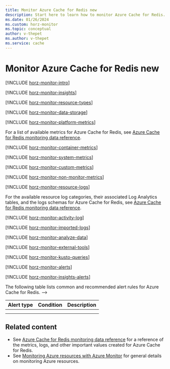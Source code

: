 ```yaml
---
title: Monitor Azure Cache for Redis new
description: Start here to learn how to monitor Azure Cache for Redis.
ms.date: 01/26/2024
ms.custom: horz-monitor
ms.topic: conceptual
author: v-thepet
ms.author: v-thepet
ms.service: cache
---
```


<!-- 
IMPORTANT 
To make this template easier to use, first:
1. Search and replace Azure Cache for Redis with the official name of your service.
2. Search and replace cache with the service name to use in GitHub filenames.-->

<!-- VERSION 3.0 2024_01_07
For background about this template, see https://review.learn.microsoft.com/en-us/help/contribute/contribute-monitoring?branch=main -->

<!-- Most services can use the following sections unchanged. The sections use #included text you don't have to maintain, which changes when Azure Monitor functionality changes. Add info into the designated service-specific places if necessary. Remove #includes or template content that isn't relevant to your service.

At a minimum your service should have the following two articles:

1. The primary monitoring article (based on this template)
   - Title: "Monitor Azure Cache for Redis"
   - TOC title: "Monitor"
   - Filename: "monitor-cache.md"

2. A reference article that lists all the metrics and logs for your service (based on the template data-reference-template.md).
   - Title: "Azure Cache for Redis monitoring data reference"
   - TOC title: "Monitoring data reference"
   - Filename: "monitor-cache-reference.md".
-->

# Monitor Azure Cache for Redis new

<!-- Intro -->
[!INCLUDE [horz-monitor-intro](~/articles/reusable-content/azure-monitor/horizontals/horz-monitor-intro.md)]

<!-- ## Insights. If your service doesn't have insights, remove the following include and comments . If your service has insights, add more information about the insights after the #include. -->
[!INCLUDE [horz-monitor-insights](~/articles/reusable-content/azure-monitor/horizontals/horz-monitor-insights.md)]
<!-- Insights service-specific information. Add brief information about what your Azure Monitor insights provide here. You can refer to another article that gives details or add a screenshot. -->

<!-- ## Resource types -->
[!INCLUDE [horz-monitor-resource-types](~/articles/reusable-content/azure-monitor/horizontals/horz-monitor-resource-types.md)]

<!-- ## Storage. Optionally, add service-specific information about storing your monitoring data after the include. -->
[!INCLUDE [horz-monitor-data-storage](~/articles/reusable-content/azure-monitor/horizontals/horz-monitor-data-storage.md)]
<!-- Add service-specific information about storing monitoring data here. For example, SQL Server stores other monitoring data in its own databases. If your service doesn't have non-Azure Monitor methods of storing monitoring data, just remove this comment. -->

<!-- METRICS SECTION START ------------------------------------->

<!-- Use one of the following two includes, depending on whether or not your service gathers platform metrics: -->

<!-- ## Platform metrics. If your service has platform metrics, add the following include, statement, and service-specific information as appropriate. -->
[!INCLUDE [horz-monitor-platform-metrics](~/articles/reusable-content/azure-monitor/horizontals/horz-monitor-platform-metrics.md)]

For a list of available metrics for Azure Cache for Redis, see [Azure Cache for Redis monitoring data reference](monitor-cache-reference.md#metrics).

<!-- Platform metrics service-specific information. Add service-specific information about your platform metrics here.-->

<!-- ## Prometheus/container metrics. If your service doesn't use containers/Prometheus metrics, remove the following include and comments. -->
[!INCLUDE [horz-monitor-container-metrics](~/articles/reusable-content/azure-monitor/horizontals/horz-monitor-container-metrics.md)]
<!-- Prometheus/containers service-specific information. Add service-specific information about your container/Prometheus metrics here.-->

<!-- ## System-imported metrics. If your service doesn't use system-imported metrics, remove the following include and comments. -->
[!INCLUDE [horz-monitor-system-metrics](~/articles/reusable-content/azure-monitor/horizontals/horz-monitor-system-metrics.md)]
<!-- System-imported metrics service-specific information. Add service-specific information about your system-imported metrics here.-->

<!-- ## Customer-imported metrics. If your service doesn't use custom imported metrics, remove the following include and comments. -->
[!INCLUDE [horz-monitor-custom-metrics](~/articles/reusable-content/azure-monitor/horizontals/horz-monitor-custom-metrics.md)]
<!-- Customer-imported service-specific information. Add service-specific information about your custom imported metrics here.-->

<!-- ## Non-Azure Monitor metrics. If your service doesn't use any non-Azure Monitor based metrics, remove the following include and comments. -->
[!INCLUDE [horz-monitor-non-monitor-metrics](~/articles/reusable-content/azure-monitor/horizontals/horz-monitor-non-monitor-metrics.md)]
<!-- Non-Monitor metrics service-specific information. Add service-specific information about your non-Azure Monitor metrics here.-->

<!-- METRICS SECTION END ------------------------------------->

<!-- LOGS SECTION START -------------------------------------->

<!-- ## Resource logs. If your service collects resource logs, add the following includes, statement, and service-specific information as appropriate. -->
[!INCLUDE [horz-monitor-resource-logs](~/articles/reusable-content/azure-monitor/horizontals/horz-monitor-resource-logs.md)]

For the available resource log categories, their associated Log Analytics tables, and the logs schemas for Azure Cache for Redis, see [Azure Cache for Redis monitoring data reference](monitor-cache-reference.md#resource-logs).
<!-- Resource logs service-specific information. Add service-specific information about your resource logs here.
NOTE: Azure Monitor already has general information on how to configure and route resource logs. See [Create diagnostic setting to collect platform logs and metrics in Azure](/azure/azure-monitor/platform/diagnostic-settings). Ideally, don't repeat that information here. You can provide a single screenshot of the diagnostic settings portal experience if you want. -->

<!-- ## Activity log. Optionally, add service-specific information about your activity log after the include. -->
[!INCLUDE [horz-monitor-activity-log](~/articles/reusable-content/azure-monitor/horizontals/horz-monitor-activity-log.md)]
<!-- Activity log service-specific information. Add service-specific information about your activity log here. -->

<!-- ## Imported logs. If your service doesn't use imported logs, remove the following include and comments. -->
[!INCLUDE [horz-monitor-imported-logs](~/articles/reusable-content/azure-monitor/horizontals/horz-monitor-imported-logs.md)]
<!-- Imported log service-specific information. Add service-specific information about your imported logs here. -->

<!-- ## Other logs. If your service doesn't produce any other types of non-Azure Monitor logs, remove this comment.
If your service has other logs that aren't resource logs or in the activity log, you can state what they are and what they cover here. You can describe how to route them in a later section. If your service doesn't produce any other types of non-Azure Monitor logs, remove this comment. -->

<!-- LOGS SECTION END ------------------------------------->

<!-- ANALYSIS SECTION START -------------------------------------->

<!-- ## Analyze data -->
[!INCLUDE [horz-monitor-analyze-data](~/articles/reusable-content/azure-monitor/horizontals/horz-monitor-analyze-data.md)]

<!-- ### External tools -->
[!INCLUDE [horz-monitor-external-tools](~/articles/reusable-content/azure-monitor/horizontals/horz-monitor-external-tools.md)]

<!-- ### Sample Kusto queries. If you have sample Kusto queries for your service, add them after the include. -->
[!INCLUDE [horz-monitor-kusto-queries](~/articles/reusable-content/azure-monitor/horizontals/horz-monitor-kusto-queries.md)]
<!-- Add sample Kusto queries for your service here. -->

<!-- ## Azure Cache for Redis service-specific analytics
Add short information or links to specific articles that outline how to analyze data for your service. -->

<!-- ANALYSIS SECTION END ------------------------------------->

<!-- ALERTS SECTION START -------------------------------------->

<!-- ## Alerts -->
[!INCLUDE [horz-monitor-alerts](~/articles/reusable-content/azure-monitor/horizontals/horz-monitor-alerts.md)]

<!-- ONLY if applications run on your service that work with application insights, add the following include. -->
[!INCLUDE [horz-monitor-insights-alerts](~/articles/reusable-content/azure-monitor/horizontals/horz-monitor-insights-alerts.md)]

<!-- **MUST HAVE** service-specific alert rules. Include useful alerts on metrics, logs, log conditions, or activity log.
Fill in the following table with metric and log alerts that would be valuable for your service. Change the format as necessary for readability. You can instead link to an article that discusses your common alerts in detail.
Ask your PMs if you don't know. This information is the BIGGEST request we get in Azure Monitor, so don't avoid it long term. People don't know what to monitor for best results. Be prescriptive. -->

The following table lists common and recommended alert rules for Azure Cache for Redis. -->

| Alert type | Condition | Description  |
|:---|:---|:---|
| | | |
| | | |

<!-- ALERTS SECTION END -------------------------------------->

## Related content

<!-- You can change the wording and add more links if useful. -->

- See [Azure Cache for Redis monitoring data reference](monitor-cache-reference.md) for a reference of the metrics, logs, and other important values created for Azure Cache for Redis.
- See [Monitoring Azure resources with Azure Monitor](/azure/azure-monitor/essentials/monitor-azure-resource) for general details on monitoring Azure resources.
